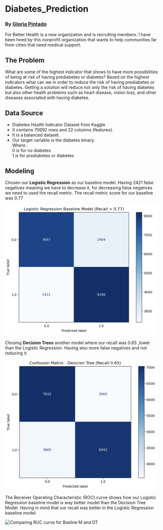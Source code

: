 # Diabetes_Prediction
### By [Gloria Pintado](https://github.com/gloriapintado)

For Better Health is a new organization and is recruiting members. I have been hired by this nonprofit organization that wants to help communities far from cities that need medical support.

## The Problem
What are some of the highest indicator that shows to have more possibilities of being at risk of having prediabetes or diabetes? Based on the highest indicators what can we in order to reduce the risk of having prediabetes or diabetes. Getting a solution will reduce not only the risk of having diabetes but also other health problems such as heart disease, vision loss, and other diseases associated with having diabetes.

## Data Source
- Diabetes Health Indicator Dataset from Kaggle
- It contains 70692 rows and 22 columns (features).
- It is a balanced dataset.
- Our target variable is the diabetes binary. \
  Where :\
    0 is for no diabetes \
    1 is for prediabetes or diabetes

## Modeling
Chosen our **Logistic Regression** as our baseline model. Having 2421 false negatives meaning we have to decrease it, for decreasing false negatives we need to used the recall metric. The recall metric score for our baseline was 0.77

![LR Baseline model CM](https://github.com/gloriapintado/Diabetes_Prediction/blob/main/Images/LR%20Baseline%20model%20CM.png)

Chosing **Decision Trees** another model where our recall was 0.65 ,lower than the Logistic Regression. Having also more false negatives and not reducing it.

![Decision Tree model CM](https://github.com/gloriapintado/Diabetes_Prediction/blob/main/Images/Decision%20Tree%20model%20CM.png)

The Receiver Operating Characteristic (ROC) curve shows how our Logistic Regression baseline model is way better model than the Decision Tree Model.
Having in mind that our recall was better in the Logistic Regression baseline model.
     
![Comparing RUC curve for Basline M and DT](http://localhost:8888/edit/Images/Comparing%20RUC%20curve%20for%20Basline%20M%20and%20DT.png)
     
